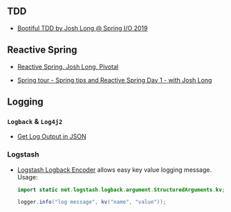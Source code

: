 ## TDD

- [Bootiful TDD by Josh Long @ Spring I/O 2019](https://www.youtube.com/watch?v=E87XhgYBM-Y)

## Reactive Spring

- [Reactive Spring. Josh Long, Pivotal](https://www.youtube.com/watch?v=Z5q-CXbvM1E)

- [Spring tour - Spring tips and Reactive Spring Day 1 - with Josh Long](https://www.youtube.com/watch?v=_LR0Cxnn-kw)

## Logging

### `Logback` & `Log4j2` 

- [Get Log Output in JSON](https://www.baeldung.com/java-log-json-output)

### Logstash

- [Logstash Logback Encoder](https://github.com/logfellow/logstash-logback-encoder) allows easy key value logging message. Usage:

    ```java
    import static net.logstash.logback.argument.StructuredArguments.kv;

    logger.info("log message", kv("name", "value"));
    ```
